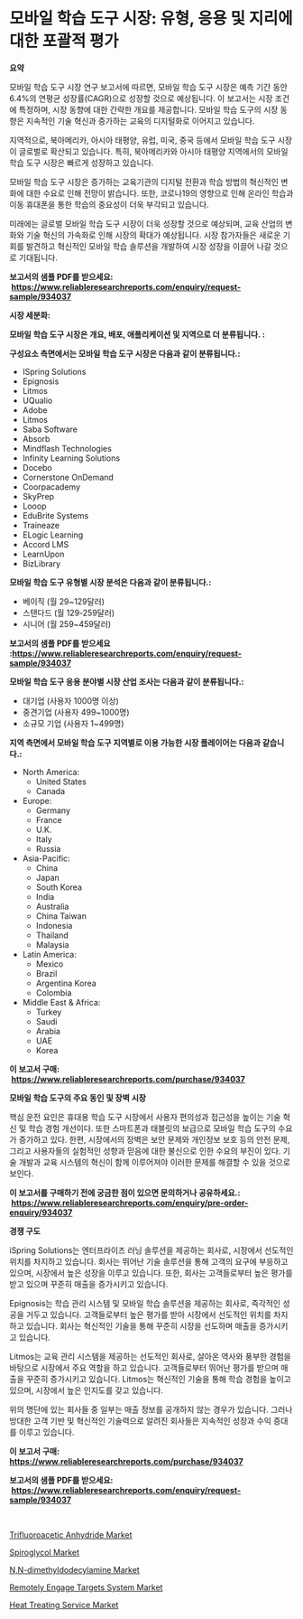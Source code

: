 <p><h1>모바일 학습 도구 시장: 유형, 응용 및 지리에 대한 포괄적 평가</h1></p><p><strong>요약</strong></p>
<p><p>모바일 학습 도구 시장 연구 보고서에 따르면, 모바일 학습 도구 시장은 예측 기간 동안 6.4%의 연평균 성장률(CAGR)으로 성장할 것으로 예상됩니다. 이 보고서는 시장 조건에 특정하며, 시장 동향에 대한 간략한 개요를 제공합니다. 모바일 학습 도구의 시장 동향은 지속적인 기술 혁신과 증가하는 교육의 디지털화로 이어지고 있습니다.</p><p>지역적으로, 북아메리카, 아시아 태평양, 유럽, 미국, 중국 등에서 모바일 학습 도구 시장이 글로벌로 확산되고 있습니다. 특히, 북아메리카와 아시아 태평양 지역에서의 모바일 학습 도구 시장은 빠르게 성장하고 있습니다.</p><p>모바일 학습 도구 시장은 증가하는 교육기관의 디지털 전환과 학습 방법의 혁신적인 변화에 대한 수요로 인해 전망이 밝습니다. 또한, 코로나19의 영향으로 인해 온라인 학습과 이동 휴대폰을 통한 학습의 중요성이 더욱 부각되고 있습니다.</p><p>미래에는 글로벌 모바일 학습 도구 시장이 더욱 성장할 것으로 예상되며, 교육 산업의 변화와 기술 혁신의 가속화로 인해 시장의 확대가 예상됩니다. 시장 참가자들은 새로운 기회를 발견하고 혁신적인 모바일 학습 솔루션을 개발하여 시장 성장을 이끌어 나갈 것으로 기대됩니다.</p></p>
<p><strong>보고서의 샘플 PDF를 받으세요: &nbsp;<a href="https://www.reliableresearchreports.com/enquiry/request-sample/934037">https://www.reliableresearchreports.com/enquiry/request-sample/934037</a></strong></p>
<p><strong>시장 세분화:</strong></p>
<p><strong> 모바일 학습 도구 시장은 개요, 배포, 애플리케이션 및 지역으로 더 분류됩니다. :</strong></p>
<p><strong>구성요소 측면에서는 모바일 학습 도구 시장은 다음과 같이 분류됩니다.:</strong></p>
<p><ul><li>ISpring Solutions</li><li>Epignosis</li><li>Litmos</li><li>UQualio</li><li>Adobe</li><li>Litmos</li><li>Saba Software</li><li>Absorb</li><li>Mindflash Technologies</li><li>Infinity Learning Solutions</li><li>Docebo</li><li>Cornerstone OnDemand</li><li>Coorpacademy</li><li>SkyPrep</li><li>Looop</li><li>EduBrite Systems</li><li>Traineaze</li><li>ELogic Learning</li><li>Accord LMS</li><li>LearnUpon</li><li>BizLibrary</li></ul></p>
<p><strong> 모바일 학습 도구 유형별 시장 분석은 다음과 같이 분류됩니다.:</strong></p>
<p><ul><li>베이직 (월 29~129달러)</li><li>스탠다드 (월 129-259달러)</li><li>시니어 (월 259~459달러)</li></ul></p>
<p><strong>보고서의 샘플 PDF를 받으세요 :<a href="https://www.reliableresearchreports.com/enquiry/request-sample/934037">https://www.reliableresearchreports.com/enquiry/request-sample/934037</a></strong></p>
<p><strong> 모바일 학습 도구 응용 분야별 시장 산업 조사는 다음과 같이 분류됩니다.:</strong></p>
<p><ul><li>대기업 (사용자 1000명 이상)</li><li>중견기업 (사용자 499~1000명)</li><li>소규모 기업 (사용자 1~499명)</li></ul></p>
<p><strong>지역 측면에서 모바일 학습 도구 지역별로 이용 가능한 시장 플레이어는 다음과 같습니다.:</strong></p>
<p><ul>
    <li>
        North America:
        <ul>
            <li>United States</li>
            <li>Canada</li>
        </ul>
    </li>
    <li>
        Europe:
        <ul>
            <li>Germany</li>
            <li>France</li>
            <li>U.K.</li>
            <li>Italy</li>
            <li>Russia</li>
        </ul>
    </li>
    <li>
        Asia-Pacific:
        <ul>
            <li>China</li>
            <li>Japan</li>
            <li>South Korea</li>
            <li>India</li>
            <li>Australia</li>
            <li>China Taiwan</li>
            <li>Indonesia</li>
            <li>Thailand</li>
            <li>Malaysia</li>
        </ul>
    </li>
    <li>
        Latin America:
        <ul>
            <li>Mexico</li>
            <li>Brazil</li>
            <li>Argentina Korea</li>
            <li>Colombia</li>
        </ul>
    </li>
    <li>
        Middle East & Africa:
        <ul>
            <li>Turkey</li>
            <li>Saudi</li>
            <li>Arabia</li>
            <li>UAE</li>
            <li>Korea</li>
        </ul>
    </li>
    </ul></p>
<p><strong>이 보고서 구매: &nbsp;<a href="https://www.reliableresearchreports.com/purchase/934037">https://www.reliableresearchreports.com/purchase/934037</a></strong></p>
<p><strong>모바일 학습 도구의 주요 동인 및 장벽 시장</strong></p>
<p><p>핵심 운전 요인은 휴대용 학습 도구 시장에서 사용자 편의성과 접근성을 높이는 기술 혁신 및 학습 경험 개선이다. 또한 스마트폰과 태블릿의 보급으로 모바일 학습 도구의 수요가 증가하고 있다. 한편, 시장에서의 장벽은 보안 문제와 개인정보 보호 등의 안전 문제, 그리고 사용자들의 실험적인 성향과 믿음에 대한 불신으로 인한 수요의 부진이 있다. 기술 개발과 교육 시스템의 혁신이 함께 이루어져야 이러한 문제를 해결할 수 있을 것으로 보인다.</p></p>
<p><strong>이 보고서를 구매하기 전에 궁금한 점이 있으면 문의하거나 공유하세요.: &nbsp;<a href="https://www.reliableresearchreports.com/enquiry/pre-order-enquiry/934037">https://www.reliableresearchreports.com/enquiry/pre-order-enquiry/934037</a></strong></p>
<p><strong>경쟁 구도</strong></p>
<p><p>iSpring Solutions는 엔터프라이즈 러닝 솔루션을 제공하는 회사로, 시장에서 선도적인 위치를 차지하고 있습니다. 회사는 뛰어난 기술 솔루션을 통해 고객의 요구에 부응하고 있으며, 시장에서 높은 성장을 이루고 있습니다. 또한, 회사는 고객들로부터 높은 평가를 받고 있으며 꾸준히 매출을 증가시키고 있습니다.</p><p>Epignosis는 학습 관리 시스템 및 모바일 학습 솔루션을 제공하는 회사로, 즉각적인 성공을 거두고 있습니다. 고객들로부터 높은 평가를 받아 시장에서 선도적인 위치를 차지하고 있습니다. 회사는 혁신적인 기술을 통해 꾸준히 시장을 선도하며 매출을 증가시키고 있습니다.</p><p>Litmos는 교육 관리 시스템을 제공하는 선도적인 회사로, 살아온 역사와 풍부한 경험을 바탕으로 시장에서 주요 역할을 하고 있습니다. 고객들로부터 뛰어난 평가를 받으며 매출을 꾸준히 증가시키고 있습니다. Litmos는 혁신적인 기술을 통해 학습 경험을 높이고 있으며, 시장에서 높은 인지도를 갖고 있습니다.</p><p>위의 명단에 있는 회사들 중 일부는 매출 정보를 공개하지 않는 경우가 있습니다. 그러나 방대한 고객 기반 및 혁신적인 기술력으로 알려진 회사들은 지속적인 성장과 수익 증대를 이루고 있습니다.</p></p>
<p><strong>이 보고서 구매: &nbsp; <a href="https://www.reliableresearchreports.com/purchase/934037">https://www.reliableresearchreports.com/purchase/934037</a></strong></p>
<p><strong>보고서의 샘플 PDF를 받으세요: &nbsp;<a href="https://www.reliableresearchreports.com/enquiry/request-sample/934037">https://www.reliableresearchreports.com/enquiry/request-sample/934037</a></strong><strong></strong></p>
<p>&nbsp;</p>
<p><p><a href="https://view.publitas.com/reportprime-1/trifluoroacetic-anhydride-market-challenges-opportunities-and-growth-drivers-and-major-market-players-forecasted-for-period-from-2024-2031/">Trifluoroacetic Anhydride Market</a></p><p><a href="https://view.publitas.com/reportprime-1/spiroglycol-market-provides-a-comprehensive-analysis-including-a-macro-overview-of-the-market-as-well-as-micro-details-such-as-market-size-and-competitive-landscape/">Spiroglycol Market</a></p><p><a href="https://github.com/bobicer/Market-Research-Report-List-2/blob/main/nn-dimethyldodecylamine-market.md">N,N-dimethyldodecylamine Market</a></p><p><a href="https://summer-dogwood-3e9.notion.site/Remotely-Engage-Targets-System-Market-Size-Growth-and-Forecast-from-2024-2031-d9fb340a09a14e9ba8bd1d676db3d56b">Remotely Engage Targets System Market</a></p><p><a href="https://extreme-scabiosa-c81.notion.site/Heat-Treating-Service-Market-Insights-Market-Players-and-Forecast-Till-2031-a772d2458c6c4c83834f7f2994639bc3">Heat Treating Service Market</a></p></p>